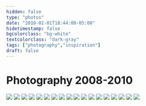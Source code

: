 ```yaml
---
hidden: false
type: "photos"
date: "2010-01-01T18:44:00-05:00"
hidetimestamp: false
bgcolorclass: "bg-white"
textcolorclass: "dark-gray"
tags: ["photography","inspiration"]
draft: false
---
```

# Photography 2008-2010

<img src="https://res.cloudinary.com/ejf/image/upload/v1526683578/111_title.gif" />

<img src="https://res.cloudinary.com/ejf/image/upload/v1526683578/1.jpg" />

<img src="https://res.cloudinary.com/ejf/image/upload/v1526683578/2.jpg" />

<img src="https://res.cloudinary.com/ejf/image/upload/v1526683578/3.jpg" />

<img src="https://res.cloudinary.com/ejf/image/upload/v1526683578/4.jpg" />

<img src="https://res.cloudinary.com/ejf/image/upload/v1526683578/5.jpg" />

<img src="https://res.cloudinary.com/ejf/image/upload/v1526683578/6.jpg" />

<img src="https://res.cloudinary.com/ejf/image/upload/v1526683578/7.jpg" />

<img src="https://res.cloudinary.com/ejf/image/upload/v1526683578/8.jpg" />

<img src="https://res.cloudinary.com/ejf/image/upload/v1526683578/9.jpg" />

<img src="https://res.cloudinary.com/ejf/image/upload/v1526683578/10.jpg" />

<img src="https://res.cloudinary.com/ejf/image/upload/v1526683578/11.jpg" />

<img src="https://res.cloudinary.com/ejf/image/upload/v1526683578/13.jpg" />

<img src="https://res.cloudinary.com/ejf/image/upload/v1526683578/14.jpg" />

<img src="https://res.cloudinary.com/ejf/image/upload/v1526683578/15.jpg" />

<img src="https://res.cloudinary.com/ejf/image/upload/v1526683578/16.jpg" />

<img src="https://res.cloudinary.com/ejf/image/upload/v1526683578/17.jpg" />

<img src="https://res.cloudinary.com/ejf/image/upload/v1526683578/18.jpg" />
